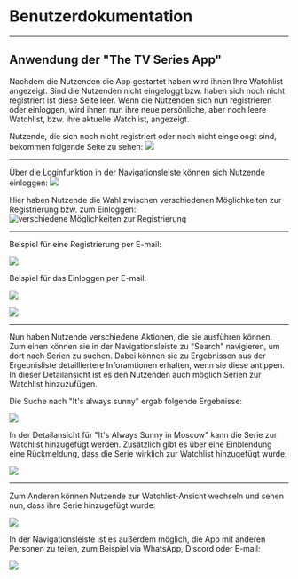 
# Benutzerdokumentation

---

## Anwendung der "The TV Series App"

Nachdem die Nutzenden die App gestartet haben wird ihnen Ihre Watchlist angezeigt. Sind die Nutzenden nicht eingeloggt bzw. haben sich noch nicht registriert ist diese Seite leer. Wenn die Nutzenden sich nun registrieren oder einloggen, wird ihnen nun ihre neue persönliche, aber noch leere Watchlist, bzw. ihre aktuelle Watchlist, angezeigt.

Nutzende, die sich noch nicht registriert oder noch nicht eingeloogt sind, bekommen folgende Seite zu sehen:
![](https://media.discordapp.net/attachments/402801501866688512/420679133346005003/Screenshot_20180306-211542.jpg?width=380&height=676)

---

Über die Loginfunktion in der Navigationsleiste können sich Nutzende einloggen:
![](https://media.discordapp.net/attachments/402801501866688512/420679136449658881/Screenshot_20180306-211546.jpg?width=380&height=676)

Hier haben Nutzende die Wahl zwischen verschiedenen Möglichkeiten zur Registrierung bzw. zum Einloggen:
![verschiedene Möglichkeiten zur Registrierung](https://media.discordapp.net/attachments/402801501866688512/420679146386227220/Screenshot_20180306-211730.jpg?width=380&height=676)

---

Beispiel für eine Registrierung per E-mail:

![](https://media.discordapp.net/attachments/402801501866688512/420679148567003136/Screenshot_20180306-211814.jpg?width=380&height=676)


Beispiel für das Einloggen per E-mail:

![](https://media.discordapp.net/attachments/402801501866688512/420679147430346763/Screenshot_20180306-211759.jpg?width=380&height=676)

![](https://media.discordapp.net/attachments/402801501866688512/420679243345952788/Screenshot_20180306-212624.jpg?width=380&height=676)

---

Nun haben Nutzende verschiedene Aktionen, die sie ausführen können. Zum einen können sie in der Navigationsleiste zu "Search" navigieren, um dort nach Serien zu suchen. Dabei können sie zu Ergebnissen aus der Ergebnisliste detailliertere Inforamtionen erhalten, wenn sie diese antippen. In dieser Detailansicht ist es den Nutzenden auch möglich Serien zur Watchlist hinzuzufügen.

Die Suche nach "It's always sunny" ergab folgende Ergebnisse:

![](https://media.discordapp.net/attachments/402801501866688512/420679131374551041/Screenshot_20180306-173349.jpg?width=380&height=676)

In der Detailansicht für "It's Always Sunny in Moscow" kann die Serie zur Watchlist hinzugefügt werden. Zusätzlich gibt es über eine Einblendung eine Rückmeldung, dass die Serie wirklich zur Watchlist hinzugefügt wurde:

![](https://media.discordapp.net/attachments/402801501866688512/420679145828253696/Screenshot_20180306-211659.jpg?width=380&height=676)

---

Zum Anderen können Nutzende zur Watchlist-Ansicht wechseln und sehen nun, dass ihre Serie hinzugefügt wurde:

![](https://media.discordapp.net/attachments/402801501866688512/420679285519417345/Screenshot_20180306-211901.jpg?width=380&height=676)

In der Navigationsleiste ist es außerdem möglich, die App mit anderen Personen zu teilen, zum Beispiel via WhatsApp, Discord oder E-mail:

![](https://media.discordapp.net/attachments/402801501866688512/420679238606389260/Screenshot_20180306-211921.jpg?width=380&height=676)
